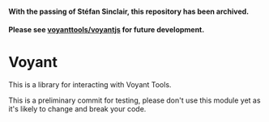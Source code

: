 #### With the passing of Stéfan Sinclair, this repository has been archived. ####
#### Please see [voyanttools/voyantjs](https://github.com/voyanttools/voyantjs) for future development. ####

# Voyant

This is a library for interacting with Voyant Tools.

This is a preliminary commit for testing, please don't use this module yet as it's likely to change and break your code.
